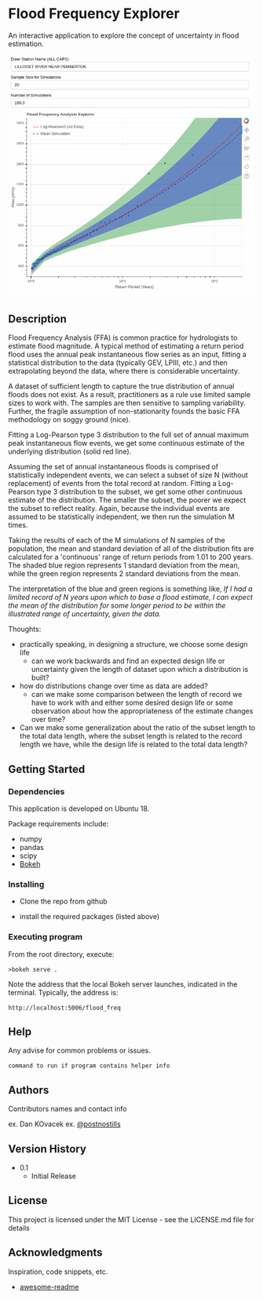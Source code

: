 # Flood Frequency Explorer

An interactive application to explore the concept of uncertainty in flood estimation.

![](img/app_screenshot.png)

## Description

Flood Frequency Analysis (FFA) is common practice for hydrologists to estimate flood magnitude.  A typical method of estimating a return period flood uses the annual peak  instantaneous flow series as an input, fitting a statistical distribution to the data (typically GEV, LPIII, etc.) and then extrapolating beyond the data, where there is considerable uncertainty.

A dataset of sufficient length to capture the true distribution of annual  floods does not exist.  As a result, practitioners as a rule use limited sample sizes to work with.  The samples are then sensitive to sampling variability.  Further, the fragile assumption of non-stationarity founds the basic FFA methodology on soggy ground (nice).

Fitting a Log-Pearson type 3 distribution to the full set of annual maximum peak instantaneous flow events, we get some continuous estimate of the underlying distribution (solid red line).

Assuming the set of annual instantaneous floods is comprised of statistically independent events, we can select a subset of size N (without replacement) of events from the total record at random.  Fitting a Log-Pearson type 3 distribution to the subset, we get some other continuous estimate of the distribution.  The smaller the subset, the poorer we expect the subset to reflect reality.  Again, because the individual events are assumed to be statistically independent, we then run the simulation M times.

Taking the results of each of the M simulations of N samples of the population, the mean and standard deviation of all of the distribution fits are calculated for a 'continuous' range of return periods from 1.01 to 200 years.  The shaded blue region represents 1 standard deviation from the mean, while the green region represents 2 standard deviations from the mean.

The interpretation of the blue and green regions is something like, *If I had a limited record of N years upon which to base a flood estimate, I can expect the mean of the distribution for some longer period to be within the illustrated range of uncertainty, given the data.*

Thoughts:
* practically speaking, in designing a structure, we choose some design life
  * can we work backwards and find an expected design life or uncertainty given the length of dataset upon which a distribution is built?
* how do distributions change over time as data are added?
  * can we make some comparison between the length of record we have to work with and either some desired design life or some observation about how the appropriateness of the estimate changes over time?
* Can we make some generalization about the ratio of the subset length to the total data length, where the subset length is related to the record length we have, while the design life is related to the total data length?


## Getting Started

### Dependencies

This application is developed on Ubuntu 18.

Package requirements include:
* numpy
* pandas
* scipy
* [Bokeh](https://bokeh.pydata.org/en/latest/index.html)

### Installing

* Clone the repo from github

* install the required packages (listed above)

### Executing program

From the root directory, execute:
```
>bokeh serve .
```
Note the address that the local Bokeh server launches, indicated in the terminal.
Typically, the address is:
```
http://localhost:5006/flood_freq
```

## Help

Any advise for common problems or issues.
```
command to run if program contains helper info
```

## Authors

Contributors names and contact info

ex. Dan KOvacek
ex. [@postnostills](https://twitter.com/postnostills)

## Version History

* 0.1
    * Initial Release

## License

This project is licensed under the MIT License - see the LICENSE.md file for details

## Acknowledgments

Inspiration, code snippets, etc.
* [awesome-readme](https://github.com/matiassingers/awesome-readme)
